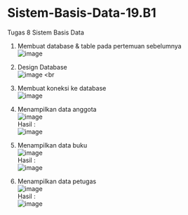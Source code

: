 # Sistem-Basis-Data-19.B1
Tugas 8 Sistem Basis Data 

1. Membuat database & table pada pertemuan sebelumnya <br>
![image](https://user-images.githubusercontent.com/81253746/120116346-f349bc00-c1b1-11eb-8d87-ecf96b52283a.png) <br>

2. Design Database <br>
![image](https://user-images.githubusercontent.com/81253746/121795491-a6e38f00-cc3b-11eb-94e6-9badfab7cd42.png) <br


3. Membuat koneksi ke database <br>
![image](https://user-images.githubusercontent.com/81253746/120116422-4459b000-c1b2-11eb-927b-acc60fd3384d.png) <br>

4. Menampilkan data anggota <br>
![image](https://user-images.githubusercontent.com/81253746/120116455-6bb07d00-c1b2-11eb-8d1a-c23968214332.png) <br>
Hasil : <br>
![image](https://user-images.githubusercontent.com/81253746/120116466-7ff47a00-c1b2-11eb-8054-2366e302eb04.png) <br>

5. Menampilkan data buku <br>
![image](https://user-images.githubusercontent.com/81253746/120116497-a7e3dd80-c1b2-11eb-8a27-cdf6d22f8bec.png) <br>
Hasil : <br>
![image](https://user-images.githubusercontent.com/81253746/120116516-bcc07100-c1b2-11eb-9897-16178d3cf7bc.png) <br>

6. Menampilkan data petugas <br>
![image](https://user-images.githubusercontent.com/81253746/120116550-d8c41280-c1b2-11eb-9608-f0b506190d6f.png) <br>
Hasil : <br>
![image](https://user-images.githubusercontent.com/81253746/120116571-ec6f7900-c1b2-11eb-95aa-f5cc2ec4ed82.png) <br>












